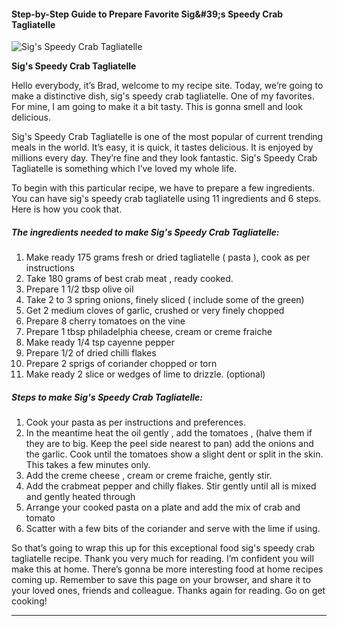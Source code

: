             

#### Step-by-Step Guide to Prepare Favorite Sig&amp;#39;s Speedy Crab Tagliatelle

![Sig's Speedy Crab Tagliatelle](https://img-global.cpcdn.com/recipes/5753864705802240/751x532cq70/sigs-speedy-crab-tagliatelle-recipe-main-photo.jpg)

**Sig's Speedy Crab Tagliatelle**

Hello everybody, it’s Brad, welcome to my recipe site. Today, we’re going to make a distinctive dish, sig's speedy crab tagliatelle. One of my favorites. For mine, I am going to make it a bit tasty. This is gonna smell and look delicious.

Sig's Speedy Crab Tagliatelle is one of the most popular of current trending meals in the world. It’s easy, it is quick, it tastes delicious. It is enjoyed by millions every day. They’re fine and they look fantastic. Sig's Speedy Crab Tagliatelle is something which I’ve loved my whole life.

To begin with this particular recipe, we have to prepare a few ingredients. You can have sig's speedy crab tagliatelle using 11 ingredients and 6 steps. Here is how you cook that.

##### The ingredients needed to make Sig's Speedy Crab Tagliatelle:

1.  Make ready 175 grams fresh or dried tagliatelle ( pasta ), cook as per instructions
2.  Take 180 grams of best crab meat , ready cooked.
3.  Prepare 1 1/2 tbsp olive oil
4.  Take 2 to 3 spring onions, finely sliced ( include some of the green)
5.  Get 2 medium cloves of garlic, crushed or very finely chopped
6.  Prepare 8 cherry tomatoes on the vine
7.  Prepare 1 tbsp philadelphia cheese, cream or creme fraiche
8.  Make ready 1/4 tsp cayenne pepper
9.  Prepare 1/2 of dried chilli flakes
10.  Prepare 2 sprigs of coriander chopped or torn
11.  Make ready 2 slice or wedges of lime to drizzle. (optional)

##### Steps to make Sig's Speedy Crab Tagliatelle:

1.  Cook your pasta as per instructions and preferences.
2.  In the meantime heat the oil gently , add the tomatoes , (halve them if they are to big. Keep the peel side nearest to pan) add the onions and the garlic. Cook until the tomatoes show a slight dent or split in the skin. This takes a few minutes only.
3.  Add the creme cheese , cream or creme fraiche, gently stir.
4.  Add the crabmeat pepper and chilly flakes. Stir gently until all is mixed and gently heated through
5.  Arrange your cooked pasta on a plate and add the mix of crab and tomato
6.  Scatter with a few bits of the coriander and serve with the lime if using.

So that’s going to wrap this up for this exceptional food sig's speedy crab tagliatelle recipe. Thank you very much for reading. I’m confident you will make this at home. There’s gonna be more interesting food at home recipes coming up. Remember to save this page on your browser, and share it to your loved ones, friends and colleague. Thanks again for reading. Go on get cooking!

* * *